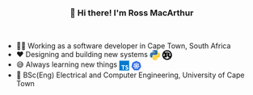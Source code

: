 <h3 align="center">👋 Hi there! I'm Ross MacArthur</h3>

<br>

- 👨‍💻 Working as a software developer in Cape Town, South Africa
- ❤️ Designing and building new systems
  <img align="center" src="https://github.com/rossmacarthur/rossmacarthur/blob/master/img/python-logo.png" alt="Python Logo" width="20" height="20">
  <img align="center" src="https://github.com/rossmacarthur/rossmacarthur/blob/master/img/rust-logo.png" alt="Rust Logo" width="20" height="20">
- 😅 Always learning new things
  <img align="center" src="https://github.com/rossmacarthur/rossmacarthur/blob/master/img/typescript-logo.png" alt="Rust Logo" width="20" height="20">
  <img align="center" src="https://github.com/rossmacarthur/rossmacarthur/blob/master/img/k8s-logo.png" alt="Rust Logo" width="20" height="20">
- 📖 BSc(Eng) Electrical and Computer Engineering, University of Cape Town
